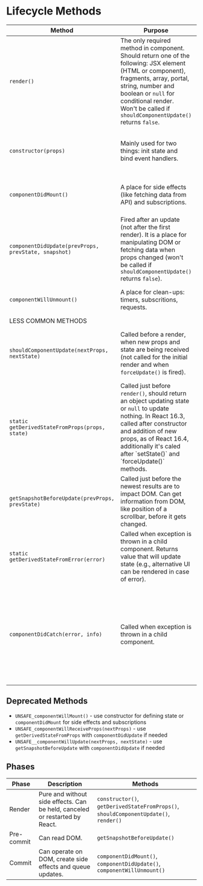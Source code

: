 # Lifecycle Methods

<table>
  <thead>
    <tr>
      <th>Method</th>
      <th>Purpose</th>
      <th>Details</th>
    </tr>
  </thead>
  <tbody>
    <tr>
      <td><code>render()</code></td>
      <td>
        The only required method in component. Should return one of the following: JSX element (HTML or component), fragments, array, portal, string, number and boolean or <code>null</code> for conditional render. Won't be called if <code>shouldComponentUpdate()</code> returns <code>false</code>.
      </td>
      <td>
        Should be pure, i.e., does not affect state, always returns the same results, does not interact with browser and does not perform any side effects.
      </td>
    </tr>
    <tr>
      <td><code>constructor(props)</code></td>
      <td>
        Mainly used for two things: init state and bind event handlers.
      </td>
      <td>
        Initial state must be set with <code>this.state</code> assignment rather than with <code>setState()</code> method (unlike other methods).
      </td>
    </tr>
    <tr>
      <td><code>componentDidMount()</code></td>
      <td>
        A place for side effects (like fetching data from API) and subscriptions.
      </td>
      <td>
        If some state prop depends on DOM (e.g., modal, tooltip), <code>setState()</code> can be used here.
      </td>
    </tr>
    <tr>
      <td><code>componentDidUpdate(prevProps, prevState, snapshot)</code></td>
      <td>
        Fired after an update (not after the first render). It is a place for manipulating DOM or fetching data when props changed (won't be called if <code>shouldComponentUpdate()</code> returns <code>false</code>).
      </td>
      <td>
        Call of <code>setState()</code> without a condition will result in the infinite loop.
      </td>
    </tr>
    <tr>
      <td><code>componentWillUnmount()</code></td>
      <td>
        A place for clean-ups: timers, subscritions, requests.
      </td>
      <td>
        You shouldn't call <code>setState()</code> here as component will not be re-rendered.
      </td>
    </tr>
    <tr>
      <td colspan="3">LESS COMMON METHODS</td>
    </tr>
    <tr>
      <td><code>shouldComponentUpdate(nextProps, nextState)</code></td>
      <td>
        Called before a render, when new props and state are being received (not called for the initial render and when <code>forceUpdate()</code> is fired).
      </td>
      <td>
        It's not recommended to perform deep comparisons or use <code>JSON.stringify()</code> as it may cause performance issues.
      </td>
    </tr>
    <tr>
      <td><code>static getDerivedStateFromProps(props, state)</code></td>
      <td>
        Called just before <code>render()</code>, should return an object updating state or <code>null</code> to update nothing. In React 16.3, called after constructor and addition of new props, as of React 16.4, additionally it's caled after `setState()` and `forceUpdate()` methods.
      </td>
      <td>
        This method is unable to access an instance of a component.
      </td>
    </tr>
    <tr>
      <td><code>getSnapshotBeforeUpdate(prevProps, prevState)</code></td>
      <td>
        Called just before the newest results are to impact DOM. Can get information from DOM, like position of a scrollbar, before it gets changed.
      </td>
      <td>
        Returned value is passed as a third argument of <code>componentDidUpdate()</code> method (<code>undefined</code> if this method returns <code>null</code>).
      </td>
    </tr>
    <tr>
      <td><code>static getDerivedStateFromError(error)</code></td>
      <td>
        Called when exception is thrown in a child component. Returns value that will update state (e.g., alternative UI can be rendered in case of error).
      </td>
      <td>
        Side effects are not allowed here, do it in <code>componentDidCatch()</code> instead.
      </td>
    </tr>
    <tr>
      <td><code>componentDidCatch(error, info)</code></td>
      <td>
        Called when exception is thrown in a child component.
      </td>
      <td>
        In development environment, errors do reach <code>window</code> (<code>window.onerror</code> will handle them along with this method). In production environment, upper error boundaries will only receive errors if their children don't catch them with this method.
      </td>
    </tr>
  </tbody>
</table>

## Deprecated Methods

* `UNSAFE_componentWillMount()` - use constructor for defining state or `componentDidMount` for side effects and subscriptions
* `UNSAFE_componentWillReceiveProps(nextProps)` - use `getDerivedStateFromProps` with `componentDidUpdate` if needed
* `UNSAFE__componentWillUpdate(nextProps, nextState)` - use `getSnapshotBeforeUpdate` with `componentDidUpdate` if needed

## Phases

| Phase | Description | Methods |
|----|----|----|
| Render | Pure and without side effects. Can be held, canceled or restarted by React. | `constructor()`, `getDerivedStateFromProps()`, `shouldComponentUpdate()`, `render()` |
| Pre-commit | Can read DOM. | `getSnapshotBeforeUpdate()` |
| Commit | Can operate on DOM, create side effects and queue updates. | `componentDidMount()`, `componentDidUpdate()`, `componentWillUnmount()` |
